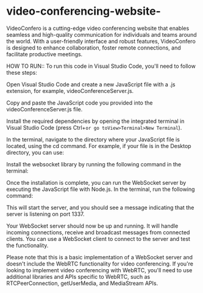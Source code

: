 # video-conferencing-website-
VideoConfero is a cutting-edge video conferencing website that enables seamless and high-quality communication for individuals and teams around the world. With a user-friendly interface and robust features, VideoConfero is designed to enhance collaboration, foster remote connections, and facilitate productive meetings.

HOW TO RUN::
To run this code in Visual Studio Code, you'll need to follow these steps:

Open Visual Studio Code and create a new JavaScript file with a .js extension, for example, videoConferenceServer.js.

Copy and paste the JavaScript code you provided into the videoConferenceServer.js file.

Install the required dependencies by opening the integrated terminal in Visual Studio Code (press Ctrl+`or go toView>Terminal>New Terminal`).

In the terminal, navigate to the directory where your JavaScript file is located, using the cd command. For example, if your file is in the Desktop directory, you can use:
<cd Desktop>

Install the websocket library by running the following command in the terminal:
<npm install websocket>

Once the installation is complete, you can run the WebSocket server by executing the JavaScript file with Node.js. In the terminal, run the following command:

<node videoConferenceServer.js>
This will start the server, and you should see a message indicating that the server is listening on port 1337.

Your WebSocket server should now be up and running. It will handle incoming connections, receive and broadcast messages from connected clients. You can use a WebSocket client to connect to the server and test the functionality.

Please note that this is a basic implementation of a WebSocket server and doesn't include the WebRTC functionality for video conferencing. If you're looking to implement video conferencing with WebRTC, you'll need to use additional libraries and APIs specific to WebRTC, such as RTCPeerConnection, getUserMedia, and MediaStream APIs.
